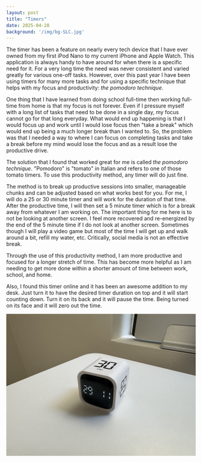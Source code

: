 ```yaml
---
layout: post
title: "Timers"
date: 2025-04-28
background: '/img/bg-SLC.jpg'
---
```

The timer has been a feature on nearly every tech device that I have ever owned from my first iPod Nano to my current iPhone and Apple Watch. This application is always handy to have around for when there is a specific need for it. For a very long time the need was never consistent and varied greatly for various one-off tasks. However, over this past year I have been using timers for many more tasks and for using a specific technique that helps with my focus and productivity: *the pomodoro technique*.

One thing that I have learned from doing school full-time then working full-time from home is that my focus is not forever. Even if I pressure myself with a long list of tasks that need to be done in a single day, my focus cannot go for that long everyday. What would end up happening is that I would focus up and work until I would lose focus then "take a break" which would end up being a much longer break than I wanted to. So, the problem was that I needed a way to where I can focus on completing tasks and take a break before my mind would lose the focus and as a result lose the productive drive.

The solution that I found that worked great for me is called *the pomodoro technique*. "Pomodoro" is "tomato" in Italian and refers to one of those tomato timers. To use this productivity method, any timer will do just fine.

The method is to break up productive sessions into smaller, manageable chunks and can be adjusted based on what works best for you. For me, I will do a 25 or 30 minute timer and will work for the duration of that time. After the productive time, I will then set a 5 minute timer which is for a break away from whatever I am working on. The important thing for me here is to not be looking at another screen. I feel more recovered and re-energized by the end of the 5 minute time if I do not look at another screen. Sometimes though I will play a video game but most of the time I will get up and walk around a bit, refill my water, etc. Critically, social media is not an effective break.

Through the use of this productivity method, I am more productive and focused for a longer stretch of time. This has become more helpful as I am needing to get more done within a shorter amount of time between work, school, and home.

Also, I found this timer online and it has been an awesome addition to my desk. Just turn it to have the desired timer duration on top and it will start counting down. Turn it on its back and it will pause the time. Being turned on its face and it will zero out the time. 

![Gravity Timer](/img/posts/gravity_timer.JPG)